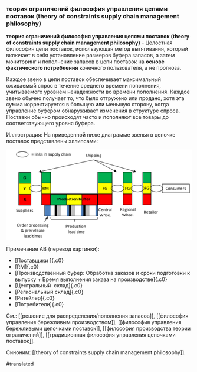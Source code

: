 ### теория ограничений философия управления цепями поставок (theory of constraints supply chain management philosophy)

**теория ограничений философия управления цепями поставок (theory of constraints supply chain management philosophy)** - Целостная философия цепи поставок, использующая метод вытягивания, который включает в себя установление размеров буфера запасов, а затем мониторинг и пополнение запасов в цепи поставок на **основе фактического потребления** конечного пользователя, а не прогноза.

Каждое звено в цепи поставок обеспечивает максимальный ожидаемый спрос в течение среднего времени пополнения, учитываемого уровнем ненадежности во времени пополнения. Каждое звено обычно получает то, что было отгружено или продано, хотя эта сумма корректируется в большую или меньшую сторону, когда управление буфером обнаруживает изменения в структуре спроса. Поставки обычно происходят часто и пополняют все товары до соответствующего уровня буфера.

Иллюстрация: На приведенной ниже диаграмме звенья в цепочке поставок представлены эллипсами:

![](images/image64.png)

Примечание АВ (перевод картинки):

-   [Поставщики ]{.c0}
-   [RM]{.c0}
-   [Производственный буфер: Обработка заказов и сроки подготовки к выпуску + Время выполнения заказа на производстве]{.c0}
-   [Центральный  склад]{.c0}
-   [Региональный склад]{.c0}
-   [Ритейлер]{.c0}
-   [Потребители]{.c0}

См.: [[решение для распределения/пополнения запасов]], [[философия управления бережливым производством]], [[философия управления бережливыми цепочками поставок]], [[философия производства теории ограничений]], [[традиционная философия управления цепочками поставок]].

Синоним: [[theory of constraints supply chain management philosophy]].

#translated

